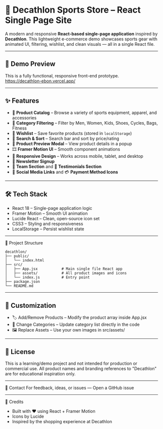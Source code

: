 # 🏬 Decathlon Sports Store – React Single Page Site

A modern and responsive **React-based single-page application** inspired by **Decathlon**. This lightweight e-commerce demo showcases sports gear with animated UI, filtering, wishlist, and clean visuals — all in a single React file.

---

## 🚀 Demo Preview

This is a fully functional, responsive front-end prototype.  
https://decathlon-ebon.vercel.app/

---

## ✨ Features

- 🛒 **Product Catalog** – Browse a variety of sports equipment, apparel, and accessories  
- 🧢 **Category Filtering** – Filter by Men, Women, Kids, Shoes, Cycles, Bags, Fitness  
- 💖 **Wishlist** – Save favorite products (stored in `localStorage`)  
- 🔎 **Search & Sort** – Search bar and sort by price/rating  
- 👀 **Product Preview Modal** – View product details in a popup  
- 🎞️ **Framer Motion UI** – Smooth component animations  
- 📱 **Responsive Design** – Works across mobile, tablet, and desktop  
- 📩 **Newsletter Signup**  
- 👥 **Team Section** and 💬 **Testimonials Section**  
- 📱 **Social Media Links** and 💳 **Payment Method Icons**

---
## 🛠️ Tech Stack
- React 18 – Single-page application logic
- Framer Motion – Smooth UI animation
- Lucide React – Clean, open-source icon set
- CSS3 – Styling and responsiveness
- LocalStorage – Persist wishlist state

---
🧾 Project Structure
```
decathlon/
├── public/
│   └── index.html
├── src/
│   ├── App.jsx           # Main single file React app
│   ├── assets/           # All product images and icons
│   └── index.js          # Entry point
├── package.json
└── README.md
```
---
## 🧠 Customization
- 🏷️ Add/Remove Products – Modify the product array inside App.jsx
- 🎨 Change Categories – Update category list directly in the code
- 🖼️ Replace Assets – Use your own images in src/assets/

---
## 🔐 License

This is a learning/demo project and not intended for production or commercial use.
All product names and branding references to "Decathlon" are for educational inspiration only.

---
📩 Contact
For feedback, ideas, or issues —
Open a GitHub issue

---
🙌 Credits
- Built with ❤️ using React + Framer Motion
- Icons by Lucide
- Inspired by the shopping experience at Decathlon
